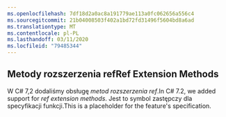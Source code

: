 ```yaml
---
ms.openlocfilehash: 7df18d2a0ac8a191779ae113a0fc062656a556c4
ms.sourcegitcommit: 21b04008503f402a1bd72fd31496f5604bd8a6ad
ms.translationtype: MT
ms.contentlocale: pl-PL
ms.lasthandoff: 03/11/2020
ms.locfileid: "79485344"
---
```

## <a name="ref-extension-methods"></a><span data-ttu-id="da929-101">Metody rozszerzenia ref</span><span class="sxs-lookup"><span data-stu-id="da929-101">Ref Extension Methods</span></span>

<span data-ttu-id="da929-102">W C# 7,2 dodaliśmy obsługę *metod rozszerzenia ref*.</span><span class="sxs-lookup"><span data-stu-id="da929-102">In C# 7.2, we added support for *ref extension methods*.</span></span>  <span data-ttu-id="da929-103">Jest to symbol zastępczy dla specyfikacji funkcji.</span><span class="sxs-lookup"><span data-stu-id="da929-103">This is a placeholder for the feature's specification.</span></span>
